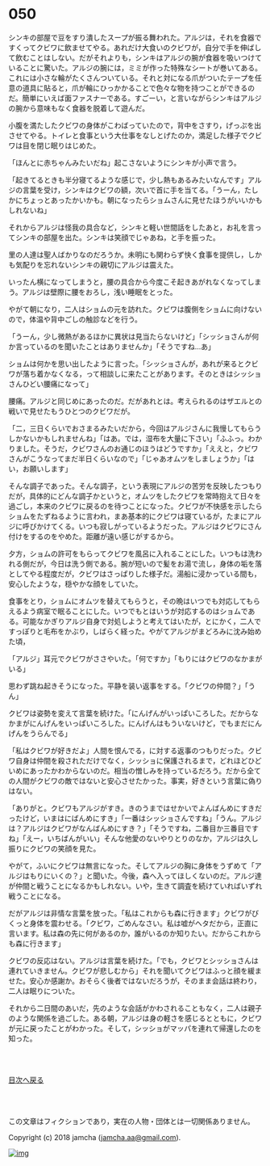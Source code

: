 # 050

シンキの部屋で豆をすり潰したスープが振る舞われた。アルジは，それを食器ですくってクビワに飲ませてやる。あれだけ大食いのクビワが，自分で手を伸ばして飲むことはしない。だがそれよりも，シンキはアルジの腕が食器を吸いつけていることに驚いた。アルジの腕には，ミミが作った特殊なシートが巻いてある。これには小さな輪がたくさんついている。それと対になる爪がついたテープを任意の道具に貼ると，爪が輪にひっかかることで色々な物を持つことができるのだ。簡単にいえば面ファスナーである。すごーい，と言いながらシンキはアルジの腕から意味もなく食器を脱着して遊んだ。  

小腹を満たしたクビワの身体がこわばっていたので，背中をさすり，げっぷを出させてやる。トイレと食事という大仕事をなしとげたのか，満足した様子でクビワは目を閉じ眠りはじめた。  

「ほんとに赤ちゃんみたいだね」起こさないようにシンキが小声で言う。  

「起きてるときも半分寝てるような感じで，少し熱もあるみたいなんです」アルジの言葉を受け，シンキはクビワの額，次いで首に手を当てる。「うーん，たしかにちょっとあったかいかも。朝になったらショムさんに見せたほうがいいかもしれないね」  

それからアルジは怪我の具合など，シンキと軽い世間話をしたあと，お礼を言ってシンキの部屋を出た。シンキは笑顔でじゃあね，と手を振った。  

里の人達は聖人ばかりなのだろうか。未明にも関わらず快く食事を提供し，しかも気配りを忘れないシンキの親切にアルジは震えた。  

いったん横になってしまうと，腰の具合から今度こそ起きあがれなくなってしまう。アルジは壁際に腰をおろし，浅い睡眠をとった。  

やがて朝になり，二人はショムの元を訪れた。クビワは腹側をショムに向けないので，体温や背中ごしの触診などを行う。  

「うーん，少し微熱があるほかに異状は見当たらないけど」「シッショさんが何か言っているのを聞いたことはありませんか」「そうですね…あ」  

ショムは何かを思い出したように言った。「シッショさんが，あれが来るとクビワが落ち着かなくなる，って相談しに来たことがあります。そのときはシッショさんひどい腰痛になって」  

腰痛。アルジと同じめにあったのだ。だがあれとは。考えられるのはザエルとの戦いで見せたもうひとつのクビワだが。  

「二，三日くらいでおさまるみたいだから，今回はアルジさんに我慢してもらうしかないかもしれませんね」「はあ。では，湿布を大量に下さい」「ふふっ。わかりました。そうだ，クビワさんのお通じのほうはどうですか」「ええと，クビワさんがこうなってまだ半日くらいなので」「じゃあオムツをしましょうか」「はい，お願いします」  

そんな調子であった。そんな調子，という表現にアルジの苦労を反映したつもりだが，具体的にどんな調子かというと，オムツをしたクビワを常時抱えて日々を過ごし，本来のクビワに戻るのを待つことになった。クビワが不快感を示したらショムをたずねるように言われ，まあ基本的にクビワは寝ているが，たまにアルジに呼びかけてくる。いつも寂しがっているようだった。アルジはクビワにさん付けをするのをやめた。距離が遠い感じがするから。  

夕方，ショムの許可をもらってクビワを風呂に入れることにした。いつもは洗われる側だが，今日は洗う側である。腕が短いので髪をお湯で流し，身体の垢を落としてやる程度だが，クビワはさっぱりした様子だ。湯船に浸かっている間も，安心したような，穏やかな顔をしていた。  

食事をとり，ショムにオムツを替えてもらうと，その晩はいつでも対応してもらえるよう病室で眠ることにした。いつでもとはいうが対応するのはショムである。可能なかぎりアルジ自身で対処しようと考えてはいたが，とにかく，二人ですっぽりと毛布をかぶり，しばらく経った。やがてアルジがまどろみに沈み始めた頃，  

「アルジ」耳元でクビワがささやいた。「何ですか」「もりにはクビワのなかまがいる」  

思わず跳ね起きそうになった。平静を装い返事をする。「クビワの仲間？」「うん」  

クビワは姿勢を変えて言葉を続けた。「にんげんがいっぱいころした。だからなかまがにんげんをいっぱいころした。にんげんはもういないけど，でもまだにんげんをうらんでる」  

「私はクビワが好きだよ」人間を恨んでる，に対する返事のつもりだった。クビワ自身は仲間を殺されただけでなく，シッショに保護されるまで，どれほどひどいめにあったかわからないのだ。相当の憎しみを持っているだろう。だから全ての人間がクビワの敵ではないと安心させたかった。事実，好きという言葉に偽りはない。  

「ありがと。クビワもアルジがすき。きのうまではせかいでよんばんめにすきだったけど，いまはにばんめにすき」「一番はシッショさんですね」「うん。アルジは？アルジはクビワがなんばんめにすき？」「そうですね，二番目か三番目ですね」「えー，いちばんがいい」そんな他愛のないやりとりのなか，アルジは久し振りにクビワの笑顔を見た。  

やがて，ふいにクビワは無言になった。そしてアルジの胸に身体をうずめて「アルジはもりにいくの？」と聞いた。今後，森へ入ってほしくないのだ。アルジ達が仲間と戦うことになるかもしれない。いや，生きて調査を続けていればいずれ戦うことになる。  

だがアルジは非情な言葉を放った。「私はこれからも森に行きます」クビワがびくっと身体を震わせる。「クビワ，ごめんなさい。私は嘘がヘタだから，正直に言います。私は森の先に何があるのか，誰がいるのか知りたい。だからこれからも森に行きます」  

クビワの反応はない。アルジは言葉を続けた。「でも，クビワとシッショさんは連れていきません。クビワが悲しむから」それを聞いてクビワはふっと顔を緩ませた。安心か感謝か。おそらく後者ではないだろうが，そのまま会話は終わり，二人は眠りについた。  

それから二日間のあいだ，先のような会話がかわされることもなく，二人は親子のような関係を過ごした。ある朝，アルジは身の軽さを感じるとともに，クビワが元に戻ったことがわかった。そして，シッショがマッパを連れて帰還したのを知った。  

<br>  
<br>  

[目次へ戻る](https://github.com/jamcha-aa/OblivionReports/blob/master/README.md)  

<br>  
<br>  

この文章はフィクションであり，実在の人物・団体とは一切関係ありません。  

Copyright (c) 2018 jamcha (jamcha.aa@gmail.com).  

[![img](http://i.creativecommons.org/l/by-nc-sa/4.0/88x31.png)](http://creativecommons.org/licenses/by-nc-sa/4.0/deed)